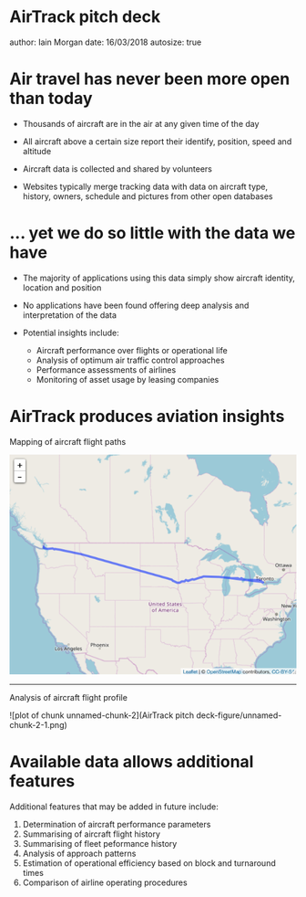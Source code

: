 AirTrack pitch deck
========================================================
author: Iain Morgan
date: 16/03/2018
autosize: true




Air travel has never been more open than today
========================================================

- Thousands of aircraft are in the air at any given time of the day

- All aircraft above a certain size report their identify, position, speed and altitude

- Aircraft data is collected and shared by volunteers

- Websites typically merge tracking data with data on aircraft type, history, owners, schedule and pictures from other open databases

... yet we do so little with the data we have
========================================================

- The majority of applications using this data simply show aircraft identity, location and position

- No applications have been found offering deep analysis and interpretation of the data

- Potential insights include:
  - Aircraft performance over flights or operational life
  - Analysis of optimum air traffic control approaches
  - Performance assessments of airlines
  - Monitoring of asset usage by leasing companies

AirTrack produces aviation insights
========================================================

Mapping of aircraft flight paths

![alt text](Flight_plot.png)

***

Analysis of aircraft flight profile

![plot of chunk unnamed-chunk-2](AirTrack pitch deck-figure/unnamed-chunk-2-1.png)


Available data allows additional features
========================================================

Additional features that may be added in future include:

1. Determination of aircraft performance parameters
2. Summarising of aircraft flight history
3. Summarising of fleet peformance history
4. Analysis of approach patterns
5. Estimation of operational efficiency based on block and turnaround times
6. Comparison of airline operating procedures



